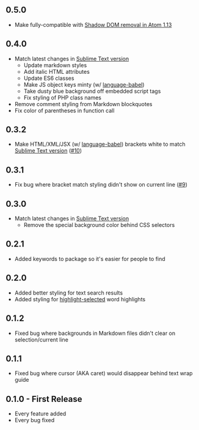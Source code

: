 ## 0.5.0
* Make fully-compatible with [Shadow DOM removal in Atom 1.13](http://blog.atom.io/2016/11/14/removing-shadow-dom-boundary-from-text-editor-elements.html)

## 0.4.0
* Match latest changes in [Sublime Text version](https://github.com/wesbos/cobalt2)
  * Update markdown styles
  * Add italic HTML attributes
  * Update ES6 classes
  * Make JS object keys minty (w/ [language-babel](https://atom.io/packages/language-babel))
  * Take dusty blue background off embedded script tags
  * Fix styling of PHP class names
* Remove comment styling from Markdown blockquotes
* Fix color of parentheses in function call

## 0.3.2
* Make HTML/XML/JSX (w/ [language-babel](https://atom.io/packages/language-babel)) brackets white to match [Sublime Text version](https://github.com/wesbos/cobalt2) ([#10](https://github.com/wesbos/cobalt2-atom/issues/10))

## 0.3.1
* Fix bug where bracket match styling didn't show on current line ([#9](https://github.com/wesbos/cobalt2-atom/issues/9))

## 0.3.0
* Match latest changes in [Sublime Text version](https://github.com/wesbos/cobalt2)
  * Remove the special background color behind CSS selectors

## 0.2.1
* Added keywords to package so it's easier for people to find

## 0.2.0
* Added better styling for text search results
* Added styling for [highlight-selected](https://atom.io/packages/highlight-selected) word highlights

## 0.1.2
* Fixed bug where backgrounds in Markdown files didn't clear on selection/current line

## 0.1.1
* Fixed bug where cursor (AKA caret) would disappear behind text wrap guide

## 0.1.0 - First Release
* Every feature added
* Every bug fixed
